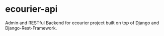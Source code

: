 ecourier-api
============

Admin and RESTful Backend for ecourier project built on top of Django and Django-Rest-Framework.
